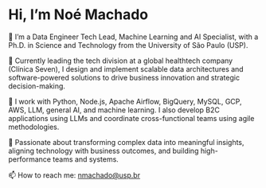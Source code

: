 # Hi, I’m Noé Machado

🎯 I’m a Data Engineer Tech Lead, Machine Learning and AI Specialist, with a Ph.D. in Science and Technology from the University of São Paulo (USP).

💼 Currently leading the tech division at a global healthtech company (Clínica Seven), I design and implement scalable data architectures and software-powered solutions to drive business innovation and strategic decision-making.

🚀 I work with Python, Node.js, Apache Airflow, BigQuery, MySQL, GCP, AWS, LLM, general AI, and machine learning. I also develop B2C applications using LLMs and coordinate cross-functional teams using agile methodologies.

🧠 Passionate about transforming complex data into meaningful insights, aligning technology with business outcomes, and building high-performance teams and systems.

📫 How to reach me: nmachado@usp.br
